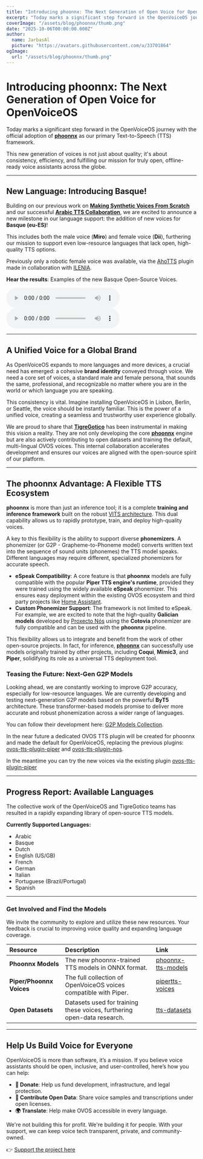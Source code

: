 ```yaml
---
title: "Introducing phoonnx: The Next Generation of Open Voice for OpenVoiceOS"
excerpt: "Today marks a significant step forward in the OpenVoiceOS journey with the official integration and adoption of phoonnx as our primary Text-to-Speech (TTS) engine."
coverImage: "/assets/blog/phoonnx/thumb.png"
date: "2025-10-06T00:00:00.000Z"
author:
  name: JarbasAl
  picture: "https://avatars.githubusercontent.com/u/33701864"
ogImage:
  url: "/assets/blog/phoonnx/thumb.png"
---
```


# Introducing phoonnx: The Next Generation of Open Voice for OpenVoiceOS

Today marks a significant step forward in the OpenVoiceOS journey with the official adoption of [**phoonnx**](https://github.com/TigreGotico/phoonnx) as our primary Text-to-Speech (TTS) framework. 

This new generation of voices is not just about quality; it's about consistency, efficiency, and fulfilling our mission for truly open, offline-ready voice assistants across the globe.

-----

## New Language: Introducing Basque!

Building on our previous work on [**Making Synthetic Voices From Scratch**](https://blog.openvoiceos.org/posts/2025-06-26-making-synthetic-voices-from-scratch) and our successful [**Arabic TTS Collaboration**](https://blog.openvoiceos.org/posts/2025-10-01-arabic_tts_collaboration), we are excited to announce a new milestone in our language support: the addition of new voices for **Basque (eu-ES)**!

This includes both the male voice (**Miro**) and female voice (**Dii**), furthering our mission to support even low-resource languages that lack open, high-quality TTS options.

Previously only a robotic female voice was available, via the [AhoTTS](https://github.com/OpenVoiceOS/ovos-tts-plugin-ahotts) plugin made in collaboration with [ILENIA](https://proyectoilenia.es).

**Hear the results**: Examples of the new Basque Open-Source Voices.

<audio controls>
  <source src="/assets/blog/phoonnx/miro_eu-ES.wav" type="audio/wav">
  Your browser does not support the audio element.
</audio>

<audio controls>
  <source src="/assets/blog/phoonnx/dii_eu-ES.wav" type="audio/wav">
  Your browser does not support the audio element.
</audio>

-----

## A Unified Voice for a Global Brand

As OpenVoiceOS expands to more languages and more devices, a crucial need has emerged: a cohesive **brand identity** conveyed through voice. 
We need a core set of voices, a standard male and female persona, that sounds the same, professional, and recognizable no matter where you are in the world or which language you are speaking.

This consistency is vital. Imagine installing OpenVoiceOS in Lisbon, Berlin, or Seattle, the voice should be instantly familiar. 
This is the power of a unified voice, creating a seamless and trustworthy user experience globally.

We are proud to share that [**TigreGotico**](https://tigregotico.pt) has been instrumental in making this vision a reality. 
They are not only developing the core [**phoonnx**](https://github.com/TigreGotico/phoonnx) engine but are also actively contributing to open datasets and training the default, multi-lingual OVOS voices. 
This internal collaboration accelerates development and ensures our voices are aligned with the open-source spirit of our platform.

-----

## The phoonnx Advantage: A Flexible TTS Ecosystem

**phoonnx** is more than just an inference tool; it is a complete **training and inference framework** built on the robust [VITS architecture](https://arxiv.org/abs/2106.06103). 
This dual capability allows us to rapidly prototype, train, and deploy high-quality voices.

A key to this flexibility is the ability to support diverse **phonemizers**. 
A phonemizer (or G2P - Grapheme-to-Phoneme model) converts written text into the sequence of sound units (phonemes) the TTS model speaks. 
Different languages may require different, specialized phonemizers for accurate speech.

  * **eSpeak Compatibility**: A core feature is that **phoonnx** models are fully compatible with the popular **Piper TTS engine's runtime**, provided they were trained using the widely available **eSpeak** phonemizer. This ensures easy deployment within the existing OVOS ecosystem and third party projects like [Home Assistant](https://www.home-assistant.io/integrations/piper/).
  * **Custom Phonemizer Support**: The framework is not limited to eSpeak. For example, we are excited to note that the high-quality **Galician models** developed by [Proxecto Nós](https://nos.gal/es/proxecto-nos) using the **Cotovia** phonemizer are fully compatible and can be used with the **phoonnx** pipeline.

This flexibility allows us to integrate and benefit from the work of other open-source projects. In fact, for inference, [**phoonnx**](https://github.com/TigreGotico/phoonnx) can successfully use models originally trained by other projects, including **Coqui**, **Mimic3**, and **Piper**, solidifying its role as a universal TTS deployment tool.


### Teasing the Future: Next-Gen G2P Models

Looking ahead, we are constantly working to improve G2P accuracy, especially for low-resource languages. We are currently developing and testing next-generation G2P models based on the powerful **ByT5** architecture. These transformer-based models promise to deliver more accurate and robust phonemization across a wider range of languages.

You can follow their development here: [G2P Models Collection](https://huggingface.co/collections/OpenVoiceOS/g2p-models-6886a8d612825c3fe65befa0).

In the near future a dedicated OVOS TTS plugin will be created for phoonnx and made the default for OpenVoiceOS, replacing the previous plugins: [ovos-tts-plugin-piper](https://github.com/OpenVoiceOS/ovos-tts-plugin-piper) and [ovos-tts-plugin-nos](https://github.com/OpenVoiceOS/ovos-tts-plugin-nos). 

In the meantime you can try the new voices via the existing plugin [ovos-tts-plugin-piper](https://github.com/OpenVoiceOS/ovos-tts-plugin-piper)


-----

## Progress Report: Available Languages

The collective work of the OpenVoiceOS and TigreGotico teams has resulted in a rapidly expanding library of open-source TTS models.

**Currently Supported Languages:**

* Arabic
* Basque
* Dutch
* English (US/GB)
* French
* German
* Italian
* Portuguese (Brazil/Portugal)
* Spanish

-----

### **Get Involved and Find the Models**

We invite the community to explore and utilize these new resources. Your feedback is crucial to improving voice quality and expanding language coverage.

| Resource                 | Description                                                             | Link                                                                                                             |
|:-------------------------|:------------------------------------------------------------------------|:-----------------------------------------------------------------------------------------------------------------|
| **Phoonnx Models**       | The new phoonnx-trained TTS models in ONNX format.                      | [phoonnx-tts-models](https://huggingface.co/collections/TigreGotico/phoonnx-tts-models-68cd76d5b485394d9b71032e) |
| **Piper/Phoonnx Voices** | The full collection of OpenVoiceOS voices compatible with Piper.             | [pipertts-voices](https://huggingface.co/collections/OpenVoiceOS/pipertts-voices-68594d08f08e6ec56eddf4eb)       |
| **Open Datasets**        | Datasets used for training these voices, furthering open-data research. | [tts-datasets](https://huggingface.co/collections/TigreGotico/tts-datasets-68dd4156a1484d2cf7bcbd5f)             |

---

## Help Us Build Voice for Everyone

OpenVoiceOS is more than software, it’s a mission. If you believe voice assistants should be open, inclusive, and user-controlled, here’s how you can help:

- **💸 Donate**: Help us fund development, infrastructure, and legal protection.
- **📣 Contribute Open Data**: Share voice samples and transcriptions under open licenses.
- **🌍 Translate**: Help make OVOS accessible in every language.

We're not building this for profit. We're building it for people. With your support, we can keep voice tech transparent, private, and community-owned.

👉 [Support the project here](https://www.openvoiceos.org/contribution)
